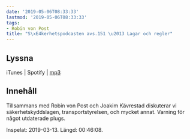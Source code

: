 ```yaml
---
date: '2019-05-06T08:33:33'
lastmod: '2019-05-06T08:33:33'
tags:
- Robin von Post
title: "S\xE4kerhetspodcasten avs.151 \u2013 Lagar och regler"
---
```

## Lyssna

iTunes \| Spotify \| [mp3](http://traffic.libsyn.com/sakerhetspodcasten/2019-03-13_Sakerhetsskydd-och-lag.mp3)

## Innehåll

Tillsammans med Robin von Post och Joakim Kävrestad diskuterar vi säkerhetskyddslagen,
transportstyrelsen, och mycket annat. Varning för något utdaterade plugs.

Inspelat: 2019-03-13. Längd: 00:46:08.

